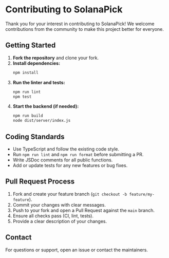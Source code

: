 # Contributing to SolanaPick

Thank you for your interest in contributing to SolanaPick! We welcome contributions from the community to make this project better for everyone.

## Getting Started

1. **Fork the repository** and clone your fork.
2. **Install dependencies:**
   ```bash
   npm install
   ```
3. **Run the linter and tests:**
   ```bash
   npm run lint
   npm test
   ```
4. **Start the backend (if needed):**
   ```bash
   npm run build
   node dist/server/index.js
   ```

## Coding Standards
- Use TypeScript and follow the existing code style.
- Run `npm run lint` and `npm run format` before submitting a PR.
- Write JSDoc comments for all public functions.
- Add or update tests for any new features or bug fixes.

## Pull Request Process
1. Fork and create your feature branch (`git checkout -b feature/my-feature`).
2. Commit your changes with clear messages.
3. Push to your fork and open a Pull Request against the `main` branch.
4. Ensure all checks pass (CI, lint, tests).
5. Provide a clear description of your changes.

## Contact
For questions or support, open an issue or contact the maintainers. 